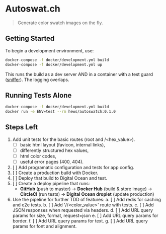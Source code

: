 # Autoswat.ch

> Generate color swatch images on the fly.

## Getting Started

To begin a development environment, use:

```bash
docker-compose -f docker/development.yml build
docker-compose -f docker/development.yml up
```

This runs the build as a dev server AND in a container with a test
guard ([sniffer](https://pypi.python.org/pypi/sniffer)). The logging
overlaps.

## Running Tests Alone

```bash
docker-compose -f docker/development.yml build
docker run -e ENV=test --rm hews/autoswatch:0.1.0
```

## Steps Left

1.  Add unit tests for the basic routes (root and /<hex_value>).
    - [ ] basic html layout (favicon, internal links),
    - [ ] differently structured hex values,
    - [ ] html color codes,
    - [ ] useful error pages (400, 404).
2.  [ ] Add programatic configuration and tests for app config.
3.  [ ] Create a production build with Docker.
4.  [ ] Deploy that build to Digital Ocean and test.
5.  [ ] Create a deploy pipeline that runs:
    - **GitHub** (push to master) → 
      **Docker Hub** (build & store image) → 
      **CircleCI** (run tests) →
      **Digital Ocean droplet** (update production)
6.  Use the pipeline for further TDD of features:
    a. [ ] Add redis for caching and e2e tests.
    b. [ ] Add '/<mode>/<color_value>' route with tests.
    c. [ ] Add JSON responses when requested via headers.
    d. [ ] Add URL query params for size, format, request=json
    e. [ ] Add URL query params for border.
    f. [ ] Add URL query params for text.
    g. [ ] Add URL query params for font and alignment.
